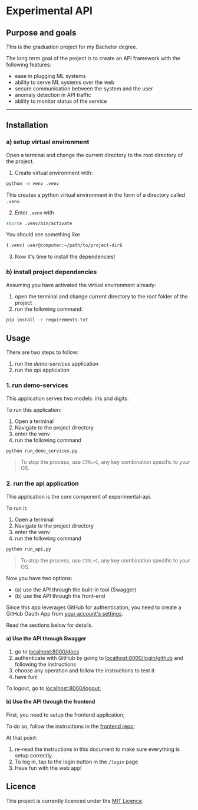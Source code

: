# Experimental API 

## Purpose and goals

This is the graduation project for my Bachelor degree.

The long term goal of the project is to create an API framework with the following features:

- ease in plugging ML systems
- ability to serve ML systems over the web
- secure communication between the system and the user 
- anomaly detection in API traffic
- ability to monitor status of the service

---

## Installation

### a) setup virtual environment

Open a terminal and change the current directory to the root directory of the project.

1. Create virtual environment with:

```bash
python -m venv .venv
```

This creates a python virtual environment in the form of a directory called `.venv`.

2. Enter `.venv` with

```bash
source .venv/bin/activate
```

You should see something like

```bash
(.venv) user@computer:~/path/to/project-dir$
```

3. Now it's time to install the dependencies!

### b) install project dependencies

Assuming you have activated the virtual environment already:

1. open the terminal and change current directory to the root folder of the project
2. run the following command:

```bash
pip install -r requirements.txt
```

## Usage

There are two steps to follow:

1. run the *demo-services* application
2. run the *api* application

### 1. run demo-services

This application serves two models: iris and digits.


To run this application:

1. Open a terminal
2. Navigate to the project directory
3. enter the venv
4. run the following command

```python
python run_demo_services.py
```

> To stop the process, use `CTRL+C`, any key combination specific to your OS.

### 2. run the api application

This application is the core component of experimental-api.

To run it:

1. Open a terminal
2. Navigate to the project directory
3. enter the venv
4. run the following command

```python
python run_api.py
```

> To stop the process, use `CTRL+C`, any key combination specific to your OS.

Now you have two options:

- (a) use the API through the built-in tool (Swagger)
- (b) use the API through the front-end

Since this app leverages GitHub for authentication, you need to create a GitHub Oauth App from [your account's settings](https://github.com/settings/developers). 

Read the sections below for details.

#### a) Use the API through Swagger

1. go to [localhost:8000/docs](http://localhost:8000/docs)
2. authenticate with GitHub by going to [localhost:8000/login/github](http://localhost:8000/login/github) and following the instructions
3. choose any operation and follow the instructions to test it
4. have fun!

To logout, go to [localhost:8000/logout](http://localhost:8000/logout);

#### b) Use the API through the frontend

First, you need to setup the frontend application;

To do so, follow the instructions in the [frontend repo](https://github.com/anto31ad/experimental-api-fe);

At that point:

1. re-read the instructions in this document to make sure everything is setup correctly.
2. To log in, tap to the login button in the `/login` page
3. Have fun with the web app!


## Licence

This project is currently licenced under the [MIT Licence](./LICENCE.txt).
